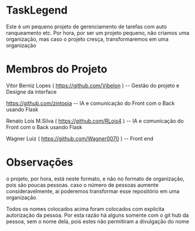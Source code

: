 # TaskLegend
Este é um pequeno projeto de gerenciamento de tarefas com auto ranqueamento etc. Por hora, por ser um projeto pequeno, não criamos uma organização, mas caso o projeto cresça, transformaremos em uma organização

# Membros do Projeto
Vitor Berniz Lopes ( https://github.com/Vibelon ) -- Gestão do projeto e Designe da interface

https://github.com/zintopia -- IA e comunicação do Front com o Back usando Flask

Renato Lois M.Silva ( https://github.com/RLois4 ) -- IA e comunicação do Front com o Back usando Flask

Wagner Luiz ( https://github.com/Wagner0070 ) -- Front end


# Observações
o projeto, por hora, está neste formato, e não no formato de organização, pois são poucas pessoas. caso o número de pessoas aumente consideravelmente, ai poderemos transformar esse repositório em uma organização

Todos os nomes colocados acima foram colocados com explicita autorização da pessoa. Por esta razão há alguns somente com o git hub da pessoa, sem o nome dela, pois estes não permitiram a divulgação do nome
